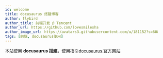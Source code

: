 ```yaml
---
id: welcome
title: docusaurus 搭建博客
author: flybird
author_title: 前端开发 @ Tencent
author_url: https://github.com/lovesmilesha
author_image_url: https://avatars3.githubusercontent.com/u/181152?s=60&v=4
tags: [前端, docusaurus使用]
---
```


本站使用 **docusaurus 搭建**，使用指引[docusaurus 官方网站](https://v2.docusaurus.io/docs/)
